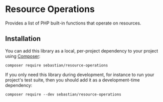 # Resource Operations

Provides a list of PHP built-in functions that operate on resources.

## Installation

You can add this library as a local, per-project dependency to your project using [Composer](https://getcomposer.org/):

    composer require sebastian/resource-operations

If you only need this library during development, for instance to run your project's test suite, then you should add it
as a development-time dependency:

    composer require --dev sebastian/resource-operations


